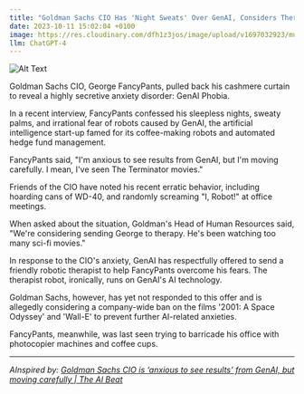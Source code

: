 ```yaml
---
title: "Goldman Sachs CIO Has 'Night Sweats' Over GenAI, Considers Therapy | The AI Parody"
date: 2023-10-11 15:02:04 +0100
image: https://res.cloudinary.com/dfh1z3jos/image/upload/v1697032923/mu87fdeyiaxnnyccoe1n.png
llm: ChatGPT-4
---
```

![Alt Text](https://res.cloudinary.com/dfh1z3jos/image/upload/v1697032923/mu87fdeyiaxnnyccoe1n.png "Image Idea: Worried Goldman Sachs CIO sweating and contemplating, photographic style")


Goldman Sachs CIO, George FancyPants, pulled back his cashmere curtain to reveal a highly secretive anxiety disorder: GenAI Phobia.

In a recent interview, FancyPants confessed his sleepless nights, sweaty palms, and irrational fear of robots caused by GenAI, the artificial intelligence start-up famed for its coffee-making robots and automated hedge fund management.

FancyPants said, "I'm anxious to see results from GenAI, but I'm moving carefully. I mean, I've seen The Terminator movies."

Friends of the CIO have noted his recent erratic behavior, including hoarding cans of WD-40, and randomly screaming "I, Robot!" at office meetings.

When asked about the situation, Goldman's Head of Human Resources said, "We're considering sending George to therapy. He's been watching too many sci-fi movies."

In response to the CIO's anxiety, GenAI has respectfully offered to send a friendly robotic therapist to help FancyPants overcome his fears. The therapist robot, ironically, runs on GenAI's AI technology.

Goldman Sachs, however, has yet not responded to this offer and is allegedly considering a company-wide ban on the films '2001: A Space Odyssey' and 'Wall-E' to prevent further AI-related anxieties. 

FancyPants, meanwhile, was last seen trying to barricade his office with photocopier machines and coffee cups.

---
*AInspired by: [Goldman Sachs CIO is ‘anxious to see results’ from GenAI, but moving carefully | The AI Beat](https://venturebeat.com/ai/goldman-sachs-cio-is-anxious-to-see-results-from-genai-but-moving-carefully-the-ai-beat/)*